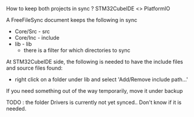 How to keep both projects in sync ? STM32CubeIDE <> PlatformIO

A FreeFileSync document keeps the following in sync
* Core/Src - src
* Core/Inc - include
* lib - lib
    - there is a filter for which directories to sync


At STM32CubeIDE side, the following is needed to have the include files and source files found:
* right click on a folder under lib and select 'Add/Remove include path...'

If you need something out of the way temporarily, move it under backup


TODO : the folder Drivers is currently not yet synced.. Don't know if it is needed.